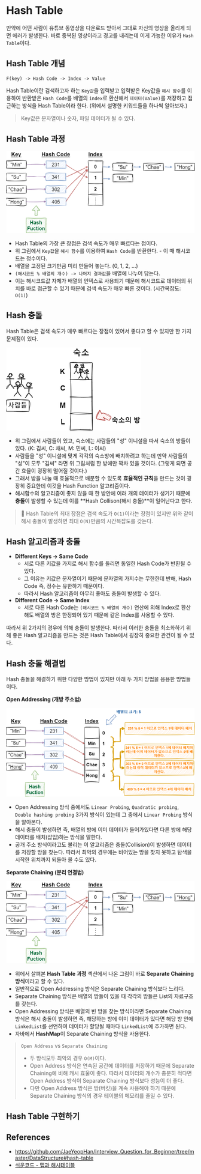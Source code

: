 # Hash Table

만약에 어떤 사람이 유튜브 동영상을 다운로드 받아서 그대로 자신의 영상을 올리게 되면 에러가 발생한다. 바로 중복된 영상이라고 경고를 내리는데 이게 가능한 이유가 `Hash Table`이다.

## Hash Table 개념

```shell
F(key) -> Hash Code -> Index -> Value
```

Hash Table이란 검색하고자 하는 `Key값`을 입력받고 입력받은 Key값을 `해시 함수`를 이용하여 반환받은 `Hash Code`를 배열의 `index`로 환산해서 `데이터(Value)`를 저장하고 접근하는 방식을 Hash Table이라 한다. (위에서 설명한 키워드들을 하나씩 알아보자.)

> Key값은 문자열이나 숫자, 파일 데이터가 될 수 있다.

## Hash Table 과정

![hash1](/images/data-structure/hash1-1.png)

- Hash Table의 가장 큰 장점은 검색 속도가 매우 빠르다는 점이다.
- 위 그림에서 `Key값`을 `해시 함수`를 이용하여 `Hash Code`를 반환한다. - 이 때 해시코드는 정수이다.
- 배열을 고정된 크기만큼 미리 만들어 놓는다. (0, 1, 2, ...)
- `(해시코드 % 배열의 개수) -> 나머지 결과값`을 배열에 나누어 담는다.
- 이는 해시코드값 자체가 배열의 인덱스로 사용되기 때문에 해시코드로 데이터의 위치를 바로 접근할 수 있기 때문에 검색 속도가 매우 빠른 것이다. (시간복잡도: `O(1)`)

## Hash 충돌

Hash Table은 검색 속도가 매우 빠르다는 장점이 있어서 좋다고 할 수 있지만 한 가지 문제점이 있다.

![hash2](/images/data-structure/hash-2.png)

- 위 그림에서 사람들이 있고, 숙소에는 사람들의 "성" 이니셜을 따서 숙소의 방들이 있다. (K: 김씨, C: 채씨, M: 민씨, L: 이씨)
- 사람들을 "성" 이니셜에 맞게 각각의 숙소방에 배치하려고 하는데 만약 사람들의 "성"이 모두 "김씨" 라면 위 그림처럼 한 방에만 꽉차 있을 것이다. (그렇게 되면 공간 효율이 굉장히 떨어질 것이다.)
- 그래서 방을 나눌 때 효율적으로 배분할 수 있도록 **효율적인 규칙**을 만드는 것이 굉장히 중요한데 이것을 Hash Function 알고리즘이다.
- 해시함수의 알고리즘이 좋지 않을 때 한 방안에 여러 개의 데이터가 생기기 때문에 **충돌**이 발생할 수 있는데 이를 **Hash Collison(해시 충돌)**이 일어난다고 한다.

> 👻 Hash Table의 최대 장점은 검색 속도가 `O(1)`이라는 장점이 있지만 위와 같이 해시 충돌이 발생하면 최대 `O(N)`만큼의 시간복잡도를 갖는다.

## Hash 알고리즘과 충돌

- **Different Keys -> Same Code**
  - 서로 다른 키값을 가지로 해시 함수를 돌리면 동일한 Hash Code가 반환될 수 있다.
  - 그 이유는 키값은 문자열이기 때문에 문자열의 가지수는 무한한데 반해, Hash Code 즉, 정수는 유한하기 때문이다.
  - 따라서 Hash 알고리즘이 아무리 좋아도 충돌이 발생할 수 있다.
- **Different Code -> Same Index**
  - 서로 다른 Hash Code는 `(해시코드 % 배열의 개수)` 연산에 의해 Index로 환산해도 배열의 방은 한정되어 있기 때문에 같은 Index를 사용할 수 있다.

따라서 위 2가지의 경우에 의해 충돌이 발생한다. 따라서 이러한 충돌을 최소화하기 위해 좋은 Hash 알고리즘을 만드는 것은 Hash Table에서 굉장히 중요한 관건이 될 수 있다.

## Hash 충돌 해결법

Hash 충돌을 해결하기 위한 다양한 방법이 있지만 아래 두 가지 방법을 응용한 방법들이다.

**Open Addressing (개방 주소법)**

![hash3](/images/data-structure/hash3.png)

- Open Addressing 방식 중에서도 `Linear Probing`, `Quadratic probing`, `Double hashing probing` 3가지 방식이 있는데 그 중에서 `Linear Probing` 방식을 알아본다.
- 해시 충돌이 발생하면 즉, 배열의 방에 이미 데이터가 들어가있다면 다른 방에 해당 데이터를 배치(삽입)하는 방식을 말한다.
- 공개 주소 방식이라고도 불리는 이 알고리즘은 충돌(Collision)이 발생하면 데이터를 저장할 방을 찾는다. 따라서 최악의 경우에는 비어있는 방을 찾지 못하고 탐색을 시작한 위치까지 되돌아 올 수도 있다.


**Separate Chaining (분리 연결법)**

![hash1](/images/data-structure/hash1-1.png)

- 위에서 살펴본 **Hash Table 과정** 섹션에서 나온 그림이 바로 **Separate Chaining 방식**이라고 할 수 있다.
- 일반적으로 Open Addressing 방식은 Separate Chaining 방식보다 느리다.
- Separate Chaining 방식은 배열의 방들이 있을 때 각각의 방들은 List의 자료구조를 갖는다.
- Open Addressing 방식은 배열의 빈 방을 찾는 방식이라면 Separate Chaining 방식은 해시 충돌이 발생하면 즉, 해당하는 방에 이미 데이터가 있다면 해당 방 안에 `LinkedList`를 선언하여 데이터가 할당될 때마다 `LinkedList`에 추가하면 된다.
- 자바에서 **HashMap**이 Separate Chaining 방식을 사용한다.

> `Open Address` vs `Separate Chaining`
> - 두 방식모두 최악의 경우 `O(M)`이다.
> - Open Address 방식은 연속된 공간에 데이터를 저장하기 때문에 Separate Chaining에 비해 캐시 효울이 좋다. 따라서 데이터의 개수가 충분히 적다면 Open Address 방식이 Separate Chaining 방식보다 성능이 더 좋다.
> - 다만 Open Address 방식은 방(버킷)을 계속 사용해야 하기 때문에 Separate Chaining 방식의 경우 테이블의 메모리를 줄일 수 있다.

## Hash Table 구현하기

## References

- https://github.com/JaeYeopHan/Interview_Question_for_Beginner/tree/master/DataStructure#hash-table
- [쉬운코드 - 맵과 해시테이블](https://www.youtube.com/watch?v=ZBu_slSH5Sk)